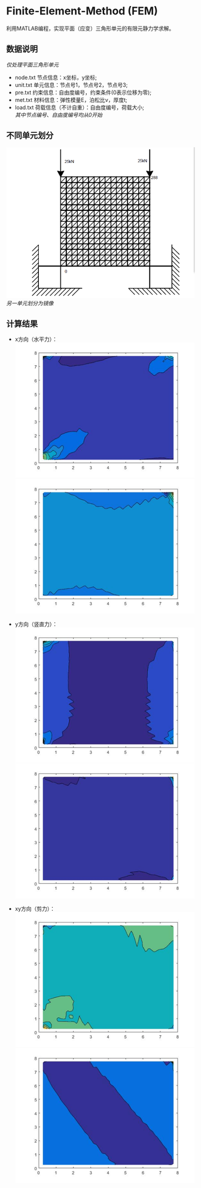 # Finite-Element-Method (FEM)

利用MATLAB编程，实现平面（应变）三角形单元的有限元静力学求解。  

## 数据说明
*仅处理平面三角形单元*  
* node.txt  节点信息：x坐标，y坐标;  
* unit.txt  单元信息：节点号1，节点号2，节点号3;  
* pre.txt  约束信息：自由度编号，约束条件(0表示位移为零);  
* met.txt  材料信息：弹性模量E，泊松比ν，厚度t;  
* load.txt  荷载信息（不计自重）：自由度编号，荷载大小;  
*其中节点编号、自由度编号均从0开始*  

## 不同单元划分

![image](https://github.com/Ron-Wang/FEM-Matlab/blob/master/FEM/2-5/2-5.png)  
*另一单元划分为镜像*  

## 计算结果 </br>
* x方向（水平力）：  
![image](https://github.com/Ron-Wang/FEM-Matlab/blob/master/FEM/data/2-5x.jpg)  
![image](https://github.com/Ron-Wang/FEM-Matlab/blob/master/FEM/data/2-5x1.jpg)  

* y方向（竖直力）：  
![image](https://github.com/Ron-Wang/FEM-Matlab/blob/master/FEM/data/2-5y.jpg)  
![image](https://github.com/Ron-Wang/FEM-Matlab/blob/master/FEM/data/2-5y1.jpg)  

* xy方向（剪力）：  
![image](https://github.com/Ron-Wang/FEM-Matlab/blob/master/FEM/data/2-5xy.jpg)  
![image](https://github.com/Ron-Wang/FEM-Matlab/blob/master/FEM/data/2-5xy1.jpg)  

